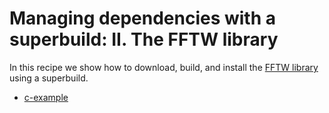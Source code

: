 # Managing dependencies with a superbuild: II. The FFTW library

In this recipe we show
how to download, build, and install the
[FFTW library](http://www.fftw.org) using a superbuild.


- [c-example](c-example/)
